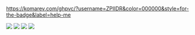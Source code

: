 https://komarev.com/ghpvc/?username=ZPIIDR&color=000000&style=for-the-badge&label=help-me

![](https://files.catbox.moe/x675eg.png)
![](https://files.catbox.moe/qyzvz8.png)
![](https://files.catbox.moe/3f1t4y.png)
![](https://files.catbox.moe/kqavti.jpeg)
